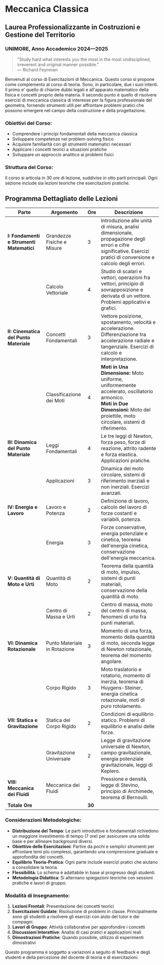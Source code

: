 # Meccanica Classica
## Laurea Professionalizzante in Costruzioni e Gestione del Territorio
### UNIMORE, Anno Accademico 2024—2025

> "Study hard what interests you the most in the most undisciplined, irreverent and original manner possible."  
> — Richard Feynman

Benvenuti al corso di Esercitazioni di Meccanica. Questo corso si propone come complemento al corso di teoria. Sono, in particolare, due i suoi intenti. Il primo e' quello di chiarire dubbi legati e all'apparato matematico della fisica e concetti proprio della materia. Il secondo punto è quello di risolvere esercizi di meccanica classica di interesse per la figura professionale del geometra, fornendo strumenti utili per affrontare problemi pratici che possono emergere nel campo della costruzione e della progettazione.

### Obiettivi del Corso:
- Comprendere i principi fondamentali della meccanica classica
- Sviluppare competenze nel problem-solving fisico
- Acquisire familiarità con gli strumenti matematici necessari
- Applicare i concetti teorici a situazioni pratiche
- Sviluppare un approccio analitico ai problemi fisici

### Struttura del Corso:
Il corso si articola in 30 ore di lezione, suddivise in otto parti principali. Ogni sezione include sia lezioni teoriche che esercitazioni pratiche.

## Programma Dettagliato delle Lezioni

| Parte | Argomento | Ore | Descrizione |
|-------|-----------|-----|-------------|
| **I: Fondamenti e Strumenti Matematici** | Grandezze Fisiche e Misure | 3 | Introduzione alle unità di misura, analisi dimensionale, propagazione degli errori e cifre significative. Esercizi pratici di conversione e calcolo degli errori. |
| | Calcolo Vettoriale | 4 | Studio di scalari e vettori, operazioni fra vettori, principio di sovrapposizione e derivata di un vettore. Problemi applicativi e grafici. |
| **II: Cinematica del Punto Materiale** | Concetti Fondamentali | 3 | Vettore posizione, spostamento, velocità e accelerazione. Differenziazione tra accelerazione radiale e tangenziale. Esercizi di calcolo e interpretazione. |
| | Classificazione dei Moti | 4 | **Moti in Una Dimensione:** Moto uniforme, uniformemente accelerato, oscillatorio armonico.<br>**Moti in Due Dimensioni:** Moto del proiettile, moto circolare, sistemi di riferimento. |
| **III: Dinamica del Punto Materiale** | Leggi Fondamentali | 4 | Le tre leggi di Newton, forza peso, forze di reazione, attrito radente e forza elastica. Applicazioni pratiche. |
| | Applicazioni | 3 | Dinamica del moto circolare, sistemi di riferimento inerziali e non inerziali. Esercizi avanzati. |
| **IV: Energia e Lavoro** | Lavoro e Potenza | 2 | Definizione di lavoro, calcolo del lavoro di forze costanti e variabili, potenza. |
| | Energia | 3 | Forze conservative, energia potenziale e cinetica, teorema dell'energia cinetica, conservazione dell'energia meccanica. |
| **V: Quantità di Moto e Urti** | Quantità di Moto | 2 | Teorema della quantità di moto, impulso, sistemi di punti materiali, conservazione della quantità di moto. |
| | Centro di Massa e Urti | 2 | Centro di massa, moto del centro di massa, fenomeni di urto fra punti materiali. |
| **VI: Dinamica Rotazionale** | Punto Materiale in Rotazione | 3 | Momento di una forza, momento della quantità di moto, seconda legge di Newton rotazionale, teorema del momento angolare. |
| | Corpo Rigido | 3 | Moto traslatorio e rotatorio, momento di inerzia, teorema di Huygens-Steiner, energia cinetica rotazionale, moti di puro rotolamento. |
| **VII: Statica e Gravitazione** | Statica del Corpo Rigido | 2 | Condizioni di equilibrio statico. Problemi di equilibrio e analisi delle forze. |
| | Gravitazione Universale | 2 | Legge di gravitazione universale di Newton, campo gravitazionale, energia potenziale gravitazionale, leggi di Keplero. |
| **VIII: Meccanica dei Fluidi** | Meccanica dei Fluidi | 2 | Pressione e densità, legge di Stevino, principio di Archimede, teorema di Bernoulli. |
| **Totale Ore** | | **30** | |

### Considerazioni Metodologiche:
* **Distribuzione del Tempo**: Le parti introduttive e fondamentali richiedono un maggiore investimento di tempo (7 ore) per assicurare una solida base e per allineare background diversi.
* **Obiettivo delle Esercitazioni**: Partire da pochi e semplici strumenti per affrontare temi più complessi, garantendo una comprensione graduale e approfondita dei concetti.
* **Equilibrio Teoria-Pratica**: Ogni parte include esercizi pratici che aiutano a consolidare la teoria.
* **Flessibilità**: Lo schema è adattabile in base al progresso degli studenti.
* **Metodologia Didattica**: Si alternano spiegazioni teoriche con sessioni pratiche e lavori di gruppo.

### Modalità di Insegnamento:
1. **Lezioni Frontali**: Presentazione dei concetti teorici
2. **Esercitazioni Guidate**: Risoluzione di problemi in classe. Principalmente sono gli studenti a risolvere gli esercizi con aiuto del tutor e dei compagni.
3. **Lavori di Gruppo**: Attività collaborative per approfondire i concetti
4. **Discussioni Interattive**: Analisi di casi pratici e applicazioni reali
5. **Dimostrazioni Pratiche**: Quando possibile, utilizzo di esperimenti dimostrativi

Questo programma è soggetto a variazioni a seguito di feedback e degli studenti e della percezione del docente di teoria e di esercitazioni.